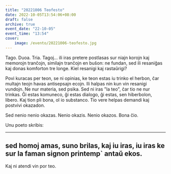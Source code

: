 ```yaml
---
title: "20221006 Teofesto"
date: 2022-10-05T13:54:06+08:00
draft: false
archive: true
event_date: "22-10-05"
event_time: "13:54"
cover: 
    image: /evento/20221006-teofesto.jpg
---
```


Tago. Duoa. Tria.
Tagoj... ili iras pretere postlasas sur niajn korojn kaj memorojn tranĉojn, similajn tranĉojn en buŝon: ne fundan, sed ili resaniĝas kaj donas komforton tre longe. Kiel resanigi kaj rastaŭrigi? 

Povi kuracas per teon, se ni opinias, ke teon estas iu trinko el herbon, ĉar multajn teojn havas antisepsajn ecojn. Ili halpas nin kun vin resanigi vundojn. Ne nur materia, sed psika. Sed ni iras "la teo", ĉar tio ne nur trinkas. Ĝi estas komuneco, ĝi estas dialogo, ĝi estas, sen hiberbolon, libero. Kaj tion pli bona, ol io substanco. Tio vere helpas demandi kaj postvivi okazadon.

Sed nenio nenio okazas. Nenio okazis. Nenio okazos. Bona ĉio.

Unu poeto skribis:

---
sed homoj amas, suno brilas,
kaj iu iras, iu iras
ke sur la faman signon
printemp` antaŭ ekos.
---

Kaj ni atendi vin por teo.
